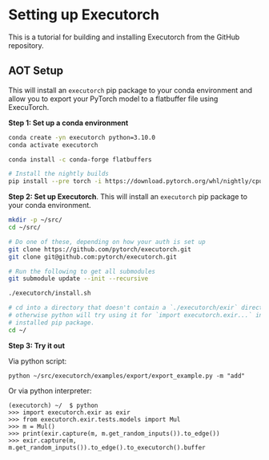 # Setting up Executorch

This is a tutorial for building and installing Executorch from the GitHub repository.

## AOT Setup

This will install an `executorch` pip package to your conda environment and allow you to export your PyTorch model to a flatbuffer file using ExecuTorch.

**Step 1: Set up a conda environment**
```bash
conda create -yn executorch python=3.10.0
conda activate executorch

conda install -c conda-forge flatbuffers

# Install the nightly builds
pip install --pre torch -i https://download.pytorch.org/whl/nightly/cpu
```

**Step 2: Set up Executorch**. This will install an  `executorch` pip package to your conda environment.
```bash
mkdir -p ~/src/
cd ~/src/

# Do one of these, depending on how your auth is set up
git clone https://github.com/pytorch/executorch.git
git clone git@github.com:pytorch/executorch.git

# Run the following to get all submodules
git submodule update --init --recursive

./executorch/install.sh

# cd into a directory that doesn't contain a `./executorch/exir` directory, since
# otherwise python will try using it for `import executorch.exir...` instead of using the
# installed pip package.
cd ~/
```

**Step 3: Try it out**

Via python script:
```
python ~/src/executorch/examples/export/export_example.py -m "add"
```

Or via python interpreter:
```
(executorch) ~/  $ python
>>> import executorch.exir as exir
>>> from executorch.exir.tests.models import Mul
>>> m = Mul()
>>> print(exir.capture(m, m.get_random_inputs()).to_edge())
>>> exir.capture(m, m.get_random_inputs()).to_edge().to_executorch().buffer
```
